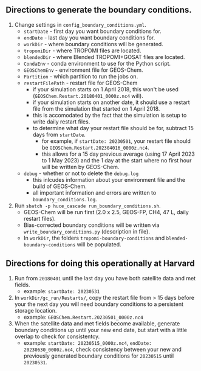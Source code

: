 ## Directions to generate the boundary conditions.

1. Change settings in `config_boundary_conditions.yml`.
   - `startDate`       - first day you want boundary conditions for.
   - `endDate`         - last day you want boundary conditions for.
   - `workDir`         - where boundary conditions will be generated.
   - `tropomiDir`      - where TROPOMI files are located.
   - `blendedDir`      - where Blended TROPOMI+GOSAT files are located.
   - `CondaEnv`        - conda environment to use for the Python script.
   - `GEOSChemEnv`     - environment file for GEOS-Chem.
   - `Partition`       - which partition to run the jobs on.
   - `restartFilePath` - restart file for GEOS-Chem
      - if your simulation starts on 1 April 2018, this won't be used (`GEOSChem.Restart.20180401_0000z.nc4` will).
      - if your simulation starts on another date, it should use a restart file from the simulation that started on 1 April 2018.
      - this is accomodated by the fact that the simulation is setup to write daily restart files.
      - to determine what day your restart file should be for, subtract 15 days from `startDate`.
         - for example, if `startDate: 20230501`, your restart file should be `GEOSChem.Restart.202304016_0000z.nc4`.
         - this allows for a 15 day previous average (using 17 April 2023 to 1 May 2023) and the 1 day at the start where no first hour will be written by GEOS-Chem.
   - `debug`           - whether or not to delete the `debug.log`
      - this inlcudes information about your environment file and the build of GEOS-Chem.
      - all important information and errors are written to `boundary_conditions.log`.
2. Run `sbatch -p huce_cascade run_boundary_conditions.sh`.
   - GEOS-Chem will be run first (2.0 x 2.5, GEOS-FP, CH4, 47 L, daily restart files).
   - Bias-corrected boundary conditions will be written via `write_boundary_conditions.py` (description in file).
   - In `workDir`, the folders `tropomi-boundary-conditions` and `blended-boundary-conditions` will be populated.

## Directions for doing this operationally at Harvard
1. Run from `20180401` until the last day you have both satellite data and met fields.
   - example: `startDate: 20230531`
2. In `workDir/gc_run/Restarts/`, copy the restart file from > 15 days before your the next day you will need boundary conditions to a persistent storage location.
   - example: `GEOSChem.Restart.20230501_0000z.nc4`
3. When the satellite data and met fields become available, generate boundary conditions up until your new end date, but start with a little overlap to check for consistentcy.
   - example: `startDate: 20230515_0000z.nc4`, `endDate: 20230630_0000z.nc4`, check consistency between your new and previously generated boundary conditions for `20230515` until `20230531`.